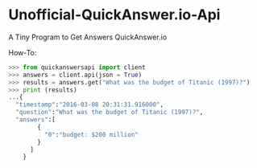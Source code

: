 # Unofficial-QuickAnswer.io-Api
A Tiny Program to Get Answers QuickAnswer.io

How-To:

```python
>>> from quickanswersapi import client
>>> answers = client.api(json = True)
>>> results = answers.get("What was the budget of Titanic (1997)?")
>>> print (results)
...{
  "timestamp":"2016-03-08 20:31:31.916000",
  "question":"What was the budget of Titanic (1997)?",
  "answers":[
        {
          "0":"budget: $200 million"
        }
      ]
    }
```

